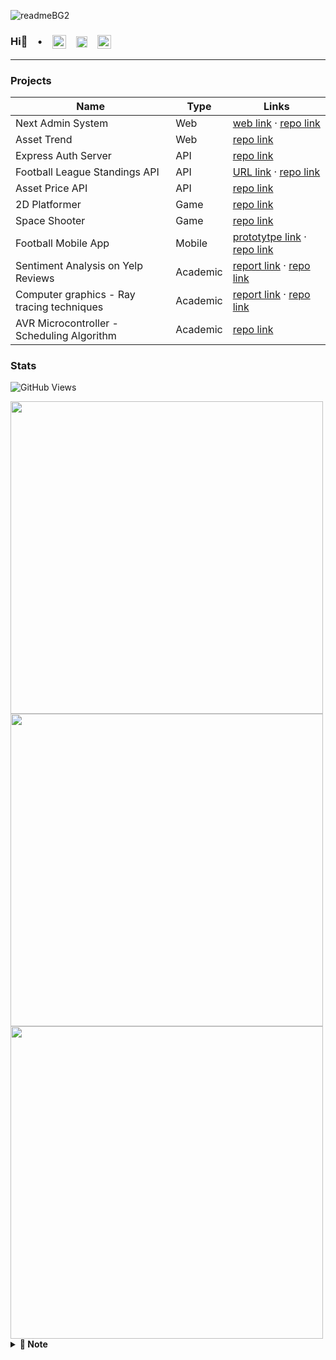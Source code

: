 ![readmeBG2](https://github.com/user-attachments/assets/e3423067-9de6-4ff0-8256-831853e9a669)

### Hi👋 &ensp; &bull; &ensp; <a href="https://next-portfolio-zeta-hazel.vercel.app/" target="blank"><img align="center" src="https://github.com/user-attachments/assets/577e82b5-2a99-49ba-99f0-818d7b3b96f0" alt="portfolioLogo" height="22" width="22" /></a> &ensp; <a href="www.linkedin.com/in/yunjihow" target="blank"><img align="center" src="https://raw.githubusercontent.com/rahuldkjain/github-profile-readme-generator/master/src/images/icons/Social/linked-in-alt.svg" alt="linkedIn" height="18" width="18" /></a> &ensp; <a href="mailto:yunji0387@gmail.com" target="blank"><img align="center" src="https://upload.wikimedia.org/wikipedia/commons/4/4e/Gmail_Icon.png" alt="gmailIcon" height="22" width="22" /></a>

---

### Projects

| Name | Type | Links |
|---|---|---|
| Next Admin System | Web | [web link](https://next-form-app-pi.vercel.app/) &middot; [repo link](https://github.com/yunji0387/next-form-app) |
| Asset Trend | Web | [repo link](https://github.com/yunji0387/goldtrend-app) |
| Express Auth Server | API | [repo link](https://github.com/yunji0387/next-form-app-auth-backend) |
| Football League Standings API | API | [URL link](https://football-standings-backend-9c023af5d229.herokuapp.com/) &middot; [repo link](https://github.com/yunji0387/football-standings-backend) |
| Asset Price API | API | [repo link](https://github.com/yunji0387/goldtrend) |
| 2D Platformer | Game | [repo link](https://github.com/yunji0387/my-first-godot-game) |
| Space Shooter | Game | [repo link](https://github.com/yunji0387/space-shooter) |
| Football Mobile App | Mobile | [prototytpe link](https://www.figma.com/proto/DQjKrrghk5lFthOAxRRKjQ/football-app?node-id=1-2&starting-point-node-id=1%3A2&mode=design&t=wwDYsnl1DdWEedYQ-1) &middot; [repo link](https://github.com/yunji0387/football-app) |
| Sentiment Analysis on Yelp Reviews | Academic | [report link](https://github.com/Makiato1999/COMP4710_Yelp/blob/main/ProjectReport.pdf) &middot; [repo link](https://github.com/Makiato1999/COMP4710_Yelp) |
| Computer graphics - Ray tracing techniques | Academic | [report link](https://github.com/yunji0387/Ray_Tracing_Project/blob/main/COMP4490_Project_Report.pdf) &middot; [repo link](https://github.com/yunji0387/Ray_Tracing_Project) |
| AVR Microcontroller - Scheduling Algorithm | Academic | [repo link](https://github.com/yunji0387/AVR-Microcontroller-commands) |


### Stats 
![GitHub Views](https://komarev.com/ghpvc/?username=yunji0387&color=1AB385)

<img width=500 src='https://github-readme-stats.vercel.app/api?username=yunji0387&theme=vue-dark&show_icons=true&hide_border=true&count_private=true&title_color=bcb39e&text_color=fef8d6&icon_color=bcb39e&bg_color=3b364b' />
<img width=500 src='https://github-readme-streak-stats.herokuapp.com?user=yunji0387&theme=vue-dark&hide_border=true&title_color=bcb39e&text_color=bcb39e&stroke=bcb39e&ring=bcb39e&fire=bcb39e&currStreakNum=fef8d6&sideNums=fef8d6&currStreakLabel=bcb39e&sideLabels=bcb39e&dates=fef8d6&background=3b364b' />
<img width=500 src='https://github-readme-stats.vercel.app/api/top-langs/?username=yunji0387&theme=vue-dark&show_icons=true&hide_border=true&layout=compact&title_color=bcb39e&text_color=fef8d6&icon_color=bcb39e&bg_color=3b364b' />


<details close>
<summary><b>📄 Note</b></summary>
<!-- MarkdownTOC -->

- [DevOps](https://github.com/yunji0387/devops-note)
- [Computer Science](https://github.com/yunji0387/cs-note)
- [Microsoft Azure](https://github.com/yunji0387/microsoft-azure-notes)
- [UX/UI Design Principles](https://github.com/yunji0387/ux-ui-note)
- [.NET](https://github.com/yunji0387/dotnet_commands)
- [Git](https://github.com/yunji0387/GitCommands)
- [React](https://github.com/yunji0387/react-commands)
- [JavaScript](https://github.com/yunji0387/JS-Template)
- [HTML metadata](https://github.com/yunji0387/html_notes)
- [Mongo/Mongoose](https://github.com/yunji0387/Mongo-Mongoose-Commands)
- [Django](https://github.com/yunji0387/django-commands)
- [C#](https://github.com/yunji0387/CSharp_commands)
- [AVR Microcontroller](https://github.com/yunji0387/AVR-Microcontroller-commands/tree/main)

<!-- /MarkdownTOC -->
</details>

